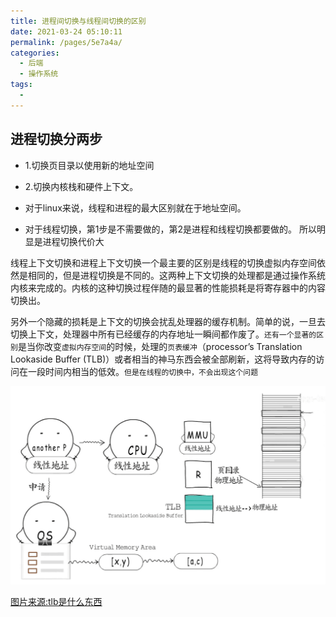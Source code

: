 ```yaml
---
title: 进程间切换与线程间切换的区别
date: 2021-03-24 05:10:11
permalink: /pages/5e7a4a/
categories:
  - 后端
  - 操作系统
tags:
  - 
---
```



## 进程切换分两步
* 1.切换页目录以使用新的地址空间
* 2.切换内核栈和硬件上下文。

* 对于linux来说，线程和进程的最大区别就在于地址空间。
* 对于线程切换，第1步是不需要做的，第2是进程和线程切换都要做的。 所以明显是进程切换代价大

线程上下文切换和进程上下文切换一个最主要的区别是线程的切换虚拟内存空间依然是相同的，但是进程切换是不同的。这两种上下文切换的处理都是通过操作系统内核来完成的。内核的这种切换过程伴随的最显著的性能损耗是将寄存器中的内容切换出。

另外一个隐藏的损耗是上下文的切换会扰乱处理器的缓存机制。简单的说，一旦去切换上下文，处理器中所有已经缓存的内存地址一瞬间都作废了。`还有一个显著的区别`是当你改变`虚拟内存空间`的时候，处理的`页表缓冲`（processor’s Translation Lookaside Buffer (TLB)）或者相当的神马东西会被全部刷新，这将导致内存的访问在一段时间内相当的低效。`但是在线程的切换中，不会出现这个问题`





<img src="./minilet/image-20210325155902604.png" alt="image-20210325155902604" style="zoom:50%;" />

[图片来源:tlb是什么东西](https://www.bilibili.com/video/BV1KD4y1U7Rr)



